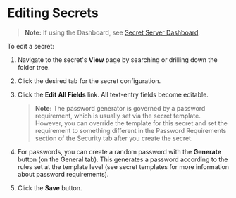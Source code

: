 [title]: # (Editing Secrets)
[tags]: # (Secret)
[priority]: # (1000)

# Editing Secrets

> **Note:** If using the Dashboard, see [Secret Server Dashboard](../../../application-administration/application-dashboard/index.md).

To edit a secret:

1. Navigate to the secret's **View** page by searching or drilling down the folder tree.

1. Click the desired tab for the secret configuration.

1. Click the **Edit** **All Fields** link. All text-entry fields become editable.

   > **Note:** The password generator is governed by a password requirement, which is usually set via the secret template. However, you can override the template for this secret and set the requirement to something different in the Password Requirements section of the Security tab after you create the secret.

1. For passwords, you can create a random password with the **Generate** button (on the General tab). This generates a password according to the rules set at the template level (see secret templates for more information about password requirements).

1. Click the **Save** button.
